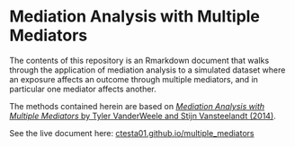 # Mediation Analysis with Multiple Mediators

The contents of this repository is an Rmarkdown document that walks 
through the application of mediation analysis to a simulated dataset 
where an exposure affects an outcome through multiple mediators, and
in particular one mediator affects another. 

The methods contained herein are based on [*Mediation Analysis with
Multiple Mediators* by Tyler VanderWeele and Stijn Vansteelandt (2014)](https://www.degruyter.com/document/doi/10.1515/em-2012-0010/html).

See the live document here: [ctesta01.github.io/multiple_mediators](https://ctesta01.github.io/multiple_mediators/multiple_mediators.html)

